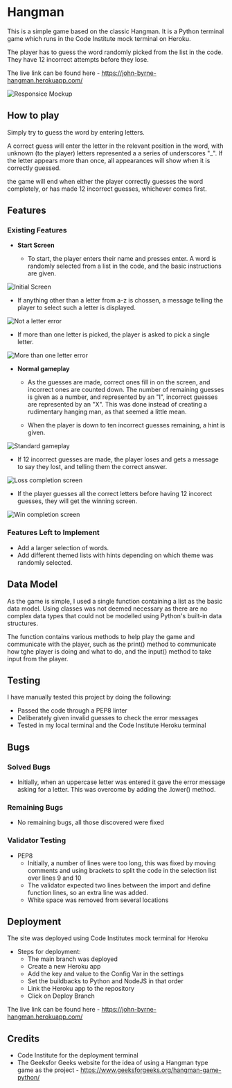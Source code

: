 # Hangman

This is a simple game based on the classic Hangman.  It is a Python terminal game which runs in the Code Institute mock terminal on Heroku.

The player has to guess the word randomly picked from the list in the code.  They have 12 incorrect attempts before they lose.

The live link can be found here - https://john-byrne-hangman.herokuapp.com/ 


![Responsice Mockup](images/mockup.png)

## How to play 

Simply try to guess the word by entering letters.

A correct guess will enter the letter in the relevant position in the word, with unknown (to the player) letters represented a a series of underscores "_".  If the letter appears more than once, all appearances will show when it is correctly guessed.

the game will end when either the player correctly guesses the word completely, or has made 12 incorrect guesses, whichever comes first.

## Features

### Existing Features

- __Start Screen__

  - To start, the player enters their name and presses enter.  A word is randomly selected from a list in the code, and the basic instructions are given.

![Initial Screen](images/start_screen.png)

  - If anything other than a letter from a-z is chossen, a message telling the player to select such a letter is displayed.

  ![Not a letter error](images/error.png)

  - If more than one letter is picked, the player is asked to pick a single letter.

  ![More than one letter error](images/error2.png)

- __Normal gameplay__

  - As the guesses are made, correct ones fill in on the screen, and incorrect ones are counted down.  The number of remaining guesses is given as a number, and represented by an "I", incorrect guesses are represented by an "X".  This was done instead of creating a rudimentary hanging man, as that seemed a little mean.

  - When the player is down to ten incorrect guesses remaining, a hint is given.

![Standard gameplay](images/gameplay.png)

- If 12 incorrect guesses are made, the player loses and gets a message to say they lost, and telling them the correct answer.

![Loss completion screen](images/loss.png)

- If the player guesses all the correct letters before having 12 incorect guesses, they will get the winning screen.

![Win completion screen](images/win.png)

### Features Left to Implement

- Add a larger selection of words.
- Add different themed lists with hints depending on which theme was randomly selected.

## Data Model

As the game is simple, I used a single function containing a list as the basic data model.  Using classes was not deemed necessary as there are no complex data types that could not be modelled using Python's built-in data structures.

The function contains various methods to help play the game and communicate with the player, such as the print() method to communicate how tghe player is doing and what to do, and the input() method to take input from the player.

## Testing 

I have manually tested this project by doing the following:

- Passed the code through a PEP8 linter
- Deliberately given invalid guesses to check the error messages
- Tested in my local terminal and the Code Institute Heroku terminal

## Bugs

### Solved Bugs

- Initially, when an uppercase letter was entered it gave the error message asking for a letter.  This was overcome by adding the .lower() method.

### Remaining Bugs

- No remaining bugs, all those discovered were fixed

### Validator Testing 

- PEP8
  - Initially, a number of lines were too long, this was fixed by moving comments and using brackets to split the code in the selection list over lines 9 and 10
  - The validator expected two lines between the import and define function lines, so an extra line was added.
  - White space was removed from several locations

## Deployment

The site was deployed using Code Institutes mock terminal for Heroku

- Steps for deployment:
  - The main branch was deployed
  - Create a new Heroku app
  - Add the key and value to the Config Var in the settings
  - Set the buildbacks to Python and NodeJS in that order
  - Link the Heroku app to the repository
  - Click on Deploy Branch

The live link can be found here - https://john-byrne-hangman.herokuapp.com/

  
## Credits 

- Code Institute for the deployment terminal
- The Geeksfor Geeks website for the idea of using a Hangman type game as the project - https://www.geeksforgeeks.org/hangman-game-python/